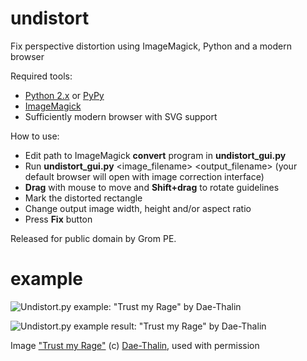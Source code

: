 undistort
=========

Fix perspective distortion using ImageMagick, Python and a modern browser

Required tools:
- [Python 2.x](https://www.python.org/downloads/) or [PyPy](http://pypy.org/download.html)
- [ImageMagick](http://www.imagemagick.org/script/download.php)
- Sufficiently modern browser with SVG support

How to use:
- Edit path to ImageMagick **convert** program in **undistort_gui.py**
- Run **undistort_gui.py** \<image_filename\> \<output_filename\>
  (your default browser will open with image correction interface)
- **Drag** with mouse to move and **Shift+drag** to rotate guidelines
- Mark the distorted rectangle
- Change output image width, height and/or aspect ratio
- Press **Fix** button

Released for public domain by Grom PE.


example
=======

![Undistort.py example: "Trust my Rage" by Dae-Thalin](http://i.imgur.com/Bfy1PLa.jpg)

![Undistort.py example result: "Trust my Rage" by Dae-Thalin](http://i.imgur.com/ESAtQqR.jpg)

Image ["Trust my Rage"](http://dae-thalin.deviantart.com/art/Trust-my-Rage-439926102) (c) [Dae-Thalin](http://dae-thalin.deviantart.com/), used with permission
